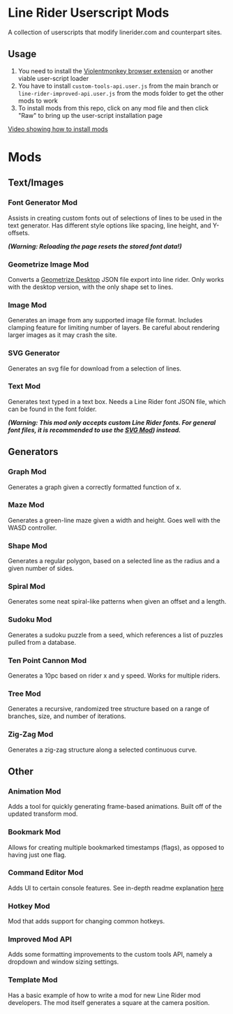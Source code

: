 # Line Rider Userscript Mods

A collection of userscripts that modify linerider.com and counterpart sites.

## Usage

1. You need to install the [Violentmonkey browser extension](https://violentmonkey.github.io/) or another viable user-script loader
2. You have to install `custom-tools-api.user.js` from the main branch or `line-rider-improved-api.user.js` from the mods folder to get the other mods to work
3. To install mods from this repo, click on any mod file and then click "Raw" to bring up the user-script installation page

[Video showing how to install mods](https://streamable.com/v4wzx)

# Mods

## Text/Images

### Font Generator Mod

Assists in creating custom fonts out of selections of lines to be used in the text generator. Has different style options like spacing, line height, and Y-offsets.

***(Warning: Reloading the page resets the stored font data!)***

### Geometrize Image Mod

Converts a [Geometrize Desktop](https://www.geometrize.co.uk/) JSON file export into line rider. Only works with the desktop version, with the only shape set to lines.

### Image Mod

Generates an image from any supported image file format. Includes clamping feature for limiting number of layers. Be careful about rendering larger images as it may crash the site.

### SVG Generator

Generates an svg file for download from a selection of lines.

### Text Mod

Generates text typed in a text box. Needs a Line Rider font JSON file, which can be found in the font folder.

***(Warning: This mod only accepts custom Line Rider fonts. For general font files, it is recommended to use the [SVG Mod](https://github.com/Conqu3red/linerider-userscript-mods/blob/master/mods/svg-mod.user.js)) instead.***

## Generators

### Graph Mod

Generates a graph given a correctly formatted function of x.

### Maze Mod

Generates a green-line maze given a width and height. Goes well with the WASD controller.

### Shape Mod

Generates a regular polygon, based on a selected line as the radius and a given number of sides.

### Spiral Mod

Generates some neat spiral-like patterns when given an offset and a length.

### Sudoku Mod

Generates a sudoku puzzle from a seed, which references a list of puzzles pulled from a database.

### Ten Point Cannon Mod

Generates a 10pc based on rider x and y speed. Works for multiple riders.

### Tree Mod

Generates a recursive, randomized tree structure based on a range of branches, size, and number of iterations.

### Zig-Zag Mod

Generates a zig-zag structure along a selected continuous curve.

## Other

### Animation Mod

Adds a tool for quickly generating frame-based animations. Built off of the updated transform mod.

### Bookmark Mod

Allows for creating multiple bookmarked timestamps (flags), as opposed to having just one flag.

### Command Editor Mod

Adds UI to certain console features. See in-depth readme explanation [here](https://github.com/Malizma333/line-rider-command-editor-userscript/tree/master#readme)

### Hotkey Mod

Mod that adds support for changing common hotkeys.

### Improved Mod API

Adds some formatting improvements to the custom tools API, namely a dropdown and window sizing settings.

### Template Mod

Has a basic example of how to write a mod for new Line Rider mod developers. The mod itself generates a square at the camera position.
